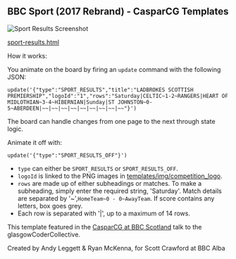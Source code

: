 ## BBC Sport (2017 Rebrand) - CasparCG Templates

![Sport Results Screenshot](https://github.com/bbc/casparcg-bbcsport-results-board/blob/master/readme_screenshot.png)

[sport-results.html](templates/sport-results.html)

How it works:

You animate on the board by firing an `update` command with the following JSON:
```
update('{"type":"SPORT_RESULTS","title":"LADBROKES SCOTTISH PREMIERSHIP","logoId":"1","rows":"Saturday|CELTIC~1-2~RANGERS|HEART OF MIDLOTHIAN~3-4~HIBERNIAN|Sunday|ST JOHNSTON~0-5~ABERDEEN|~~|~~|~~|~~|~~|~~|~~|~~|~~"}')
```
The board can handle changes from one page to the next through state logic.

Animate it off with:
```
update('{"type":"SPORT_RESULTS_OFF"}')
```

- `type` can either be `SPORT_RESULTS` or `SPORT_RESULTS_OFF`.
- `logoId` is linked to the PNG images in [templates/img/competition_logo](templates/img/competition_logo).
- `rows` are made up of either subheadings or matches. To make a subheading, simply enter the required string, 'Saturday'. Match details are separated by '~',`HomeTeam~0 - 0~AwayTeam`. If score contains any letters, box goes grey. 
- Each row is separated with '|', up to a maximum of 14 rows.

This template featured in the [CasparCG at BBC Scotland](https://youtu.be/-XN8rovqzA0) talk to the glasgowCoderCollective.

Created by Andy Leggett & Ryan McKenna, for Scott Crawford at BBC Alba
